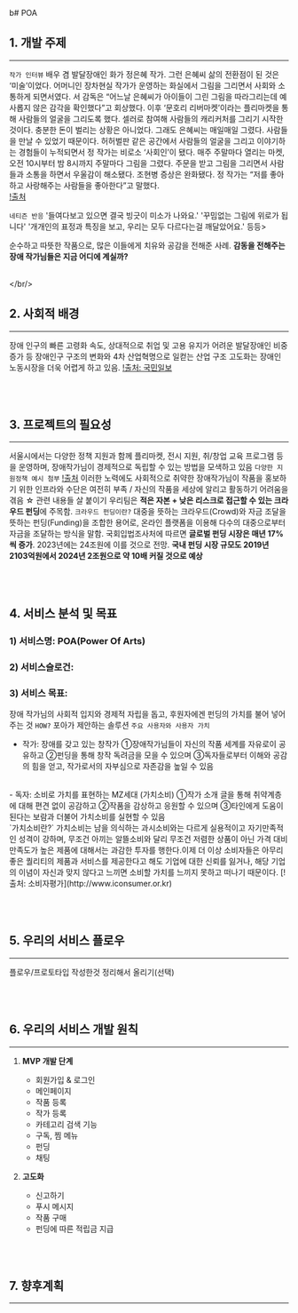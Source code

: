 b# POA

## 1. 개발 주제
-----
`작가 인터뷰`
배우 겸 발달장애인 화가 정은혜 작가. 그런 은혜씨 삶의 전환점이 된 것은 ‘미술’이었다. 어머니인 장차현실 작가가 운영하는 화실에서 그림을 그리면서 사회와 소통하게 되면서였다. 서 감독은 “어느날 은혜씨가 아이들이 그린 그림을 따라그리는데 예사롭지 않은 감각을 확인했다”고 회상했다. 이후 ‘문호리 리버마켓’이라는 플리마켓을 통해 사람들의 얼굴을 그리도록 했다. 셀러로 참여해 사람들의 캐리커처를 그리기 시작한 것이다. 충분한 돈이 벌리는 상황은 아니었다. 그래도 은혜씨는 매일매일 그렸다. 사람들을 만날 수 있었기 때문이다. 허허벌판 같은 공간에서 사람들의 얼굴을 그리고 이야기하는 경험들이 누적되면서 정 작가는 비로소 ‘사회인’이 됐다. 매주 주말마다 열리는 마켓, 오전 10시부터 밤 8시까지 주말마다 그림을 그렸다. 주문을 받고 그림을 그리면서 사람들과 소통을 하면서 우울감이 해소됐다. 조현병 증상은 완화됐다. 정 작가는 “저를 좋아하고 사랑해주는 사람들을 좋아한다”고 말했다.     
[!출처](https://www.asiae.co.kr/article/2022091316552265768)

`네티즌 반응`
'들여다보고 있으면 결국 빙긋이 미소가 나와요.'
'꾸밈없는 그림에 위로가 됩니다'
'개개인의 표정과 특징을 보고, 우리는 모두 다르다는걸 깨달았어요.' 등등>

순수하고 따뜻한 작품으로, 많은 이들에게 치유와 공감을 전해준 사례.
**감동을 전해주는 장애 작가님들은 지금 어디에 계실까?**

<br/></br/>

## 2. 사회적 배경
-----
장애 인구의 빠른 고령화 속도, 상대적으로 취업 및 고용 유지가 어려운 발달장애인 비중 증가 등 장애인구 구조의 변화와 4차 산업혁명으로 일컫는 산업 구조 고도화는 장애인 노동시장을 더욱 어렵게 하고 있음.
[!출처: 국민일보](http://news.kmib.co.kr/article/view.asp?arcid=0924301200&code=11171314&cp=nv)

<br/><br/>

## 3. 프로젝트의 필요성
-----
서울시에서는 다양한 정책 지원과 함께 플리마켓, 전시 지원, 취/창업 교육 프로그램 등을 운영하며, 장애작가님이 경제적으로 독립할 수 있는 방법을 모색하고 있음
`다양한 지원정책 예시 첨부`
[!출처](https://www.korea.kr/news/policyNewsView.do?newsId=148914083)
이러한 노력에도 사회적으로 취약한 장애작가님이 작품을 홍보하기 위한 인프라와 수단은 여전히 부족 / 자신의 작품을 세상에 알리고 활동하기 어려움을 겪음 ☆ 관련 내용들 살 붙이기
우리팀은 **적은 자본 + 낮은 리스크로 접근할 수 있는 크라우드 펀딩**에 주목함.
`크라우드 펀딩이란?`
대중을 뜻하는 크라우드(Crowd)와 자금 조달을 뜻하는 펀딩(Funding)을 조합한 용어로, 온라인 플랫폼을 이용해 다수의 대중으로부터 자금을 조달하는 방식을 말함. 국회입법조사처에 따르면 **글로벌 펀딩 시장은 매년 17%씩 증가**.  2023년에는 24조원에 이를 것으로 전망. **국내 펀딩 시장 규모도 2019년 2103억원에서 2024년 2조원으로 약 10배 커질 것으로 예상**

<br/><br/>

## 4. 서비스 분석 및 목표
### 1) 서비스명: POA(Power Of Arts)
### 2) 서비스슬로건:
### 3) 서비스 목표: 
장애 작가님의 사회적 입지와 경제적 자립을 돕고, 후원자에겐 펀딩의 가치를 불어 넣어주는 것
`HOW?` 포아가 제안하는 솔루션
`주요 사용자와 사용자 가치`
- 작가: 장애를 갖고 있는 창작가
①장애작가님들이 자신의 작품 세계를 자유로이 공유하고
②펀딩을 통해 창작 독려금을 모을 수 있으며
③독자들로부터 이해와 공감의 힘을 얻고, 작가로서의 자부심으로 자존감을 높일 수 있음
<br/>
-  독자: 소비로 가치를 표현하는 MZ세대 (가치소비)
①작가 소개 글을 통해 취약계층에 대해 편견 없이 공감하고
②작품을 감상하고 응원할 수 있으며
③타인에게 도움이 된다는 보람과 더불어 가치소비를 실현할 수 있음
<br/>
`가치소비란?`
가치소비는 남을 의식하는 과시소비와는 다르게 실용적이고 자기만족적인 성격이 강하며, 무조건 아끼는 알뜰소비와 달리 무조건 저렴한 상품이 아닌 가격 대비 만족도가 높은 제품에 대해서는 과감한 투자를 행한다.이제 더 이상 소비자들은 아무리 좋은 퀄리티의 제품과 서비스를 제공한다고 해도 기업에 대한 신뢰를 잃거나, 해당 기업의 이념이 자신과 맞지 않다고 느끼면 소비할 가치를 느끼지 못하고 떠나기 때문이다.
[!출처: 소비자평가](http://www.iconsumer.or.kr)

<br/><br/>

## 5. 우리의 서비스 플로우
-----
플로우/프로토타입 작성한것 정리해서 올리기(선택)

<br/><br/>

## 6. 우리의 서비스 개발 원칙
-----
1. **MVP 개발 단계**
    - 회원가입 & 로그인
    - 메인페이지
    - 작품 등록
    - 작가 등록
    - 카테고리 검색 기능
    - 구독, 찜 메뉴
    - 펀딩
    - 채팅
    
2. **고도화**
    - 신고하기
    - 푸시 메시지
    - 작품 구매
    - 펀딩에 따른 적립금 지급

<br/><br/>

## 7. 향후계획
-----
